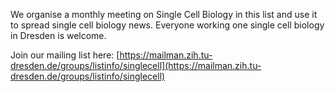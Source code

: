 We organise a monthly meeting on Single Cell Biology in this list and use it to spread single cell biology news. Everyone working one single cell biology in Dresden is welcome.

Join our mailing list here:
[https://mailman.zih.tu-dresden.de/groups/listinfo/singlecell](https://mailman.zih.tu-dresden.de/groups/listinfo/singlecell)
